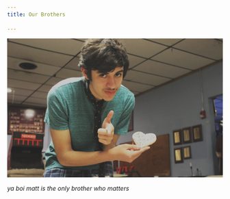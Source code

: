 ```yaml
---
title: Our Brothers

---
```

![](/src/images/61837021_2168595399902443_273092102491996160_n.png)

_ya boi matt is the only brother who matters_